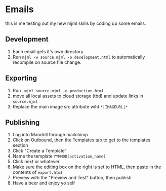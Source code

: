# Emails
this is me testing out my new mjml skills
by coding up some emails.

## Development
  1. Each email gets it's own directory
  1. Run `mjml -w source.mjml -o development.html` to automatically recompile on source file change.

## Exporting
  1. Run ` mjml source.mjml -o production.html`
  1. move all local assets to cloud storage (tbd) and update links in `source.mjml`
  1. Replace the main image src attribute wiht `*|IMAGEURL|*`

## Publishing
  1. Log into Mandrill through mailchimp
  1. Click on Outbound, then the Templates tab to get to the templates section
  1. Click "Create a Template"
  1. Name the template `YYMMDD[activation_name]`
  1. Click next or whatever
  1. Make sure the editing box on the right is set to HTML, then paste in the contents of `export.html`
  1. Preview with the "Preview and Test" button, then publish
  1. Have a beer and enjoy yo self
